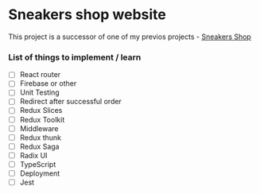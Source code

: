 # Sneakers shop website
This project is a successor of one of my previos projects - [Sneakers Shop](https://github.com/khajimatov/sneakers-shop)
### List of things to implement / learn
- [ ] React router
- [ ] Firebase or other
- [ ] Unit Testing
- [ ] Redirect after successful order
- [ ] Redux Slices
- [ ] Redux Toolkit
- [ ] Middleware
- [ ] Redux thunk
- [ ] Redux Saga
- [ ] Radix UI
- [ ] TypeScript
- [ ] Deployment
- [ ] Jest

